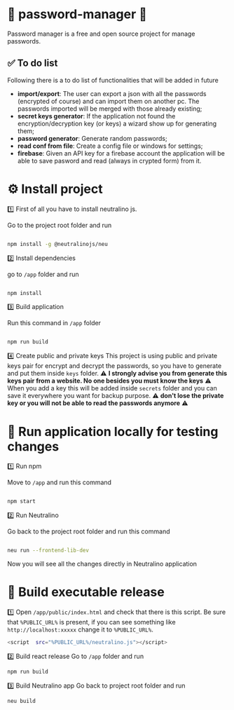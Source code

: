 
# :key: password-manager :book:
Password manager is a free and open source project for manage passwords.

## :white_check_mark: To do list
Following there is a to do list of functionalities that will be added in future
* **import/export**: The user can export a json with all the passwords (encrypted of course) and can import them on another pc. The passwords imported will be merged with those already existing;
* **secret keys generator**: If the application not found the encryption/decryption key (or keys) a wizard show up for generating them;
* **password generator**: Generate random passwords;
* **read conf from file**: Create a config file or windows for settings;
* **firebase**: Given an API key for a firebase account the application will be able to save pasword and read (always in crypted form) from it.
  

# :gear: Install project

:one: First of all you have to install neutralino js.

Go to the project root folder and run

  

```bash

npm install -g @neutralinojs/neu

```

  

:two: Install dependencies

go to `/app` folder and run

  

```bash

npm install

```

  

:three: Build application

Run this command in `/app` folder

```bash

npm run build

```

:four: Create public and private keys
This project is using public and private keys pair for encrypt and decrypt the passwords, so you have to generate and put them inside `keys` folder.
:warning: **I strongly  advise you from generate this keys pair from a website. No one besides you must know the keys** :warning:
When you add a key this will be added inside `secrets` folder and you can save it everywhere you want for backup purpose.  :warning: **don't lose the private key or you will not be able to read the passwords anymore** :warning:
  

# :rocket: Run application locally for testing changes

:one: Run npm

Move to `/app` and run this command

```bash

npm start

```

  

:two: Run Neutralino

Go back to the project root folder and run this command

```bash

neu run --frontend-lib-dev

```

  

Now you will see all the changes directly in Neutralino application

# :hammer: Build executable release
:one:
Open `/app/public/index.html` and check that there is this script. Be sure that `%PUBLIC_URL%` is present, if you can see something like `http://localhost:xxxxx` change it to `%PUBLIC_URL%`.
```bash
<script  src="%PUBLIC_URL%/neutralino.js"></script>
```

:two: Build react release
Go to `/app` folder and run
```bash
npm run build
```

:three: Build Neutralino app
Go back to project root folder and run

```bash
neu build
```
